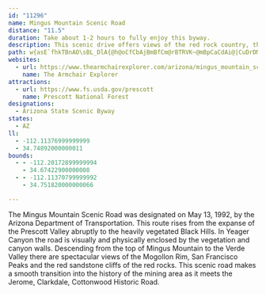 ```yaml
---
id: "11296"
name: Mingus Mountain Scenic Road
distance: "11.5"
duration: Take about 1-2 hours to fully enjoy this byway.
description: This scenic drive offers views of the red rock country, the Verde Valley and the San Francisco Peaks.
path: w{asE`fhkTBnAO\sBL_DlA{@h@oCfCbAjBmBfCm@rBTRVK~@mBpCaCdAi@|CuDrDMRe@PgARe@b@_@d@?h@KdCyA`Cf@xADlBpBxAC^Ph@|@t@nBA~@M\y@|@[v@Gd@BjARrDn@tAZlBhApDArCJh@n@hAl@`@rBExBj@bCDn@Xv@x@`@r@XdBr@fC^`@t@H^ZGx@a@Ju@Kw@u@eAeDe@m@i@Y}Cq@[?Y\?d@NRXFt@Sj@Fx@p@fA`E?j@OfANl@TP~@XRVX~@NLhB?^Jl@Xn@t@Xr@NtAShD?x@^jAhAtALb@@n@O|Ae@~ACdBu@bBc@bC}CnEiAfA{@p@y@ZsBd@]^Eh@HT|AlAb@jAFp@Cn@m@pF@~FY`B_@fAiA|AiAn@K\C`@Tj@XJpDCn@Vh@f@bClFhBjIXtC^d@p@@vAgARe@Dm@[gBQwF\gDCy@oA{Bo@{DJoBfAiDd@Wh@JbB~Bn@j@`@Fl@EbCsAdAa@VIn@DPJ\l@bA~CXV^@ZW|AsB~Am@\g@ZyAEaEDc@\e@TGj@D^f@R|Bh@tAb@p@tBdBb@r@Xx@bAbEFv@A`BUhA?ZNp@VXjAf@lG~Dh@f@Pd@|@tJHlCMzEeA|DHl@NXt@Rh@[nByDn@_EL_@^YZE`@PPXr@zC^jAZR`@ANK~@_Dn@s@r@MtBNfAh@xBzBfBp@j@d@~A~AbBzBRx@?rBTxBK~B@zEiBnLeAlFs@|BDx@X^bBF|B~@Z?l@Sd@En@N|@nAZLb@EbAyAf@Yv@MbAw@~FoHb@]n@Yv@MlFPn@Uh@g@d@aBnA{ITy@`A_A~@QbBVbBhAdC~CbAp@t@VvBBbBIx@]Te@R{@P}DLm@Ti@n@{@zAg@tFs@vAF~@d@bBfCZ\nFdBdBx@t@j@lB`Cx@`BXpAJ~@E~@_@hBGhAHXb@Zd@?vBm@nAKxADlDfA|BPZR`@j@Jj@NtCj@~GAl@_@pAsArAi@Le@DmBIYN}@fAkCtA_@b@]~Bk@lBNRf@DpAqBNa@XYnBKbBFnAVxB?xAX|BPl@NhAv@bFxFdAfBfBlEbBlFbDxFRn@SdAk@|@k@^Yz@V~@^Pz@FzKPlAL~A`AjAb@rFj@^RhAdAt@INUE_CJYf@_@ZInC~@pAPhBs@X@`Ab@Vj@NzAXjAd@h@h@VbAP~Ew@rADhOvCt@RpD`BlEjDjBzB`AdBtB`GRz@NxA?jAY`EEpCx@tFBv@W`Ot@`GKtIXbI?bEObDUdBa@xBuAdFYzBCzCRdCPpAz@lC|X|r@
websites:
  - url: https://www.thearmchairexplorer.com/arizona/mingus_mountain_scenic_road.php
    name: The Armchair Explorer
attractions:
  - url: https://www.fs.usda.gov/prescott
    name: Prescott National Forest
designations:
  - Arizona State Scenic Byway
states:
  - AZ
ll:
  - -112.11376999999999
  - 34.74892000000011
bounds:
  - - -112.20172899999994
    - 34.67422900000008
  - - -112.11370799999992
    - 34.751820000000066

---
```


The Mingus Mountain Scenic Road was designated on May 13, 1992, by the Arizona Department of Transportation. This route rises from the expanse of the Prescott Valley abruptly to the heavily vegetated Black Hills. In Yeager Canyon the road is visually and physically enclosed by the vegetation and canyon walls. Descending from the top of Mingus Mountain to the Verde Valley there are spectacular views of the Mogollon Rim, San Francisco Peaks and the red sandstone cliffs of the red rocks. This scenic road makes a smooth transition into the history of the mining area as it meets the Jerome, Clarkdale, Cottonwood Historic Road.
